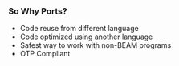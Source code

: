 ### So Why Ports?

- Code reuse from different language
- Code optimized using another language
- Safest way to work with non-BEAM programs
- OTP Compliant